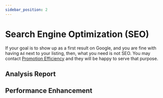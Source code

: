 ```yaml
---
sidebar_position: 2
---
```


# Search Engine Optimization (SEO)

If your goal is to show up as a first result on Google, and you are fine with having `Ad` next to your listing, then, what you need is not SEO. You may contact [Promotion Efficiency](https://www.promoe.com.sa) and they will be happy to serve that purpose.

## Analysis Report

## Performance Enhancement
